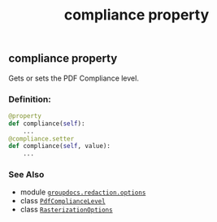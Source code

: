 ﻿---
title: compliance property
second_title: GroupDocs.Redaction for Python via .NET API References
description: 
type: docs
weight: 40
url: /python-net/groupdocs.redaction.options/rasterizationoptions/compliance/
is_root: false
---

## compliance property


Gets or sets the PDF Compliance level.
### Definition:
```python
@property
def compliance(self):
    ...
@compliance.setter
def compliance(self, value):
    ...
```

### See Also
* module [`groupdocs.redaction.options`](../../)
* class [`PdfComplianceLevel`](/redaction/python-net/groupdocs.redaction.options/pdfcompliancelevel)
* class [`RasterizationOptions`](/redaction/python-net/groupdocs.redaction.options/rasterizationoptions)

